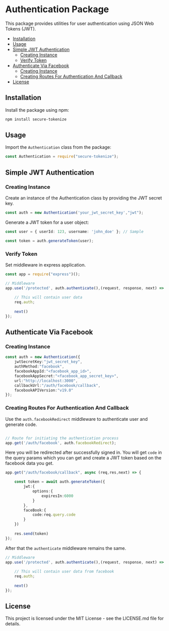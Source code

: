 # Authentication Package

This package provides utilities for user authentication using JSON Web Tokens (JWT).

<!-- START doctoc generated TOC please keep comment here to allow auto update -->
<!-- DON'T EDIT THIS SECTION, INSTEAD RE-RUN doctoc TO UPDATE -->


- [Installation](#installation)
- [Usage](#usage)
- [Simple JWT Authentication](#simple-jwt-authentication)
  - [Creating Instance](#creating-instance)
  - [Verify Token](#verify-token)
- [Authenticate Via Facebook](#authenticate-via-facebook)
  - [Creating Instance](#creating-instance-1)
  - [Creating Routes For Authentication And Callback](#creating-routes-for-authentication-and-callback)
- [License](#license)

<!-- END doctoc generated TOC please keep comment here to allow auto update -->

## Installation

Install the package using npm:

```bash
npm install secure-tokenize
```

## Usage

Import the `Authentication` class from the package:

```typescript
const Authentication = require("secure-tokenize");
```

## Simple JWT Authentication

### Creating Instance

Create an instance of the Authentication class by providing the JWT secret key.
```typescript
const auth = new Authentication('your_jwt_secret_key',"jwt");
```

Generate a JWT token for a user object:

```typescript
const user = { userId: 123, username: 'john_doe' }; // Sample

const token = auth.generateToken(user);
```

### Verify Token

Set middleware in express application.

```typescript
const app = require("express")();

// Middleware
app.use('/protected', auth.authenticate(),(request, response, next) => {
    
    // This will contain user data 
    req.auth;
    
    next()
});
```

## Authenticate Via Facebook

### Creating Instance 

```typescript
const auth = new Authentication({
    jwtSecretKey:"jwt_secret_key",
    authMethod:"facebook",
    facebookAppId:"<facebook_app_id>",
    facebookAppSecret:"<facebook_app_secret_key>",
    url:"http://localhost:3000",
    callbackUrl:"/auth/facebook/callback",
    facebookAPIVersion:"v19.0"
});
```

### Creating Routes For Authentication And Callback

Use the `auth.facebookRedirect` middleware to authenticate user and generate code.

```typescript

// Route for initiating the authentication process
app.get('/auth/facebook', auth.facebookRedirect);
```

Here you will be redirected after successfully signed in. You will get `code` in the query params which you can get and create a JWT token based on the facebook data you get.

```typescript
app.get("/auth/facebook/callback", async (req,res,next) => {

    const token = await auth.generateToken({
        jwt:{
            options:{
                expiresIn:6000
            }
        },
        faceBook:{
            code:req.query.code
        }
    })
    
    res.send(token)
});
```

After that the `authenticate` middleware remains the same.

```typescript
// Middleware
app.use('/protected', auth.authenticate(),(request, response, next) => {
    
    // This will contain user data from facebook
    req.auth;
    
    next()
});
```

## License

This project is licensed under the MIT License - see the LICENSE.md file for details.